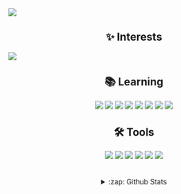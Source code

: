 <img src="https://readme-typing-svg.demolab.com/?color=f50ab8&font=inconsolata&size=18&duration=2500&height=100&width=1200&pause=300&center=true&multiline=true&repeat=false&lines=Howdy,+I'm+Nael+👋;Recently+enrolled+as+a+Systems+Information+undergraduate.;I+also+do+digital+art+(portfolio+link+is+on+Github+bio).;Learning+how+to+code+websites,+apps+and+games+:)" />

<h2 align="center">✨ Interests</h2>
<img src="https://readme-typing-svg.demolab.com/?color=f50ab8&font=inconsolata&size=30&height=90&width=1200&center=true&multiline=false&repeat=true&lines=GAME+DEVELOPMENT;WEB+DEVELOPMENT" />
<!-- <img src="https://readme-typing-svg.demolab.com/?color=f50ab8&lines=GAME+DEVELOPMENT;WEB+DEVELOPMENT&size=30&duration=2500&height=90&width=1200&pause=300&center=true&multiline=true&repeat=false" /> -->

<div align="center">
<h2>📚 Learning</h2>
<img src="https://img.shields.io/badge/-HTML-333333?style=flat&logo=HTML5&logoWidth=20" />
<img src="https://img.shields.io/badge/-CSS-333333?style=flat&logo=CSS3&logoColor=1c88c8" />
<img src="https://img.shields.io/badge/-JavaScript-333333?style=flat&logo=javascript" />
<img src="https://img.shields.io/badge/-Lua-333333?style=flat&logo=lua&logoColor=000080" />  
<img src="https://img.shields.io/badge/-C-333333?style=flat&logo=C&logoColor=191919" />
<img src="https://img.shields.io/badge/-C++-333333?style=flat&logo=c%2B%2B&logoColor=f34b7d" />
<img src="https://img.shields.io/badge/-Python-333333?style=flat&logo=Python" />
<img src="https://img.shields.io/badge/-Rust-333333?style=plastic&logo=rust" />
</div>
<div align="center">
<h2>🛠 Tools</h2>
<img src="https://img.shields.io/badge/-Visual%20Studio%20Code-333333?style=flat&logo=visual-studio-code&logoColor=23aaf2" />
<img src="https://img.shields.io/badge/-GameMaker-333333?style=flat&logo=data:image/png;base64,iVBORw0KGgoAAAANSUhEUgAAAA4AAAAOCAYAAAAfSC3RAAAAAXNSR0IArs4c6QAAAFlJREFUKJGlkjsOACAMQkvj/a+si4P90JDIpvKkRM2I9hU7B4OCCSi+ssFSMhwW02gZ9gnKKa8HCtR1hpLUwas24UDoqNzeydXRsv6fgyVLiVPy+HMY3E1yAANfRAkZtKuxAAAAAElFTkSuQmCC" />
<img src="https://img.shields.io/badge/-Godot-333333?style=flat&logo=godotengine" />
<img src="https://img.shields.io/badge/-Figma-333333?style=flat&logo=figma" />
<img src="https://img.shields.io/badge/-Tiled-333333?style=flat&logo=data:image/png;base64,iVBORw0KGgoAAAANSUhEUgAAAA0AAAANCAYAAABy6+R8AAAAAXNSR0IArs4c6QAAAElJREFUKJFjZGBg+M9AImBhYGBgCE84BhdYucCKIJ+JVFsYGBjI08TIQIafGLGI/Uf3A7o6+voJHWDzI4o6FmwmYfETChjkfgIAgCIUGORMi1QAAAAASUVORK5CYII=" />
<img src="https://img.shields.io/badge/-LÖVE2D-333333?style=flat&logo=data:image/png;base64,iVBORw0KGgoAAAANSUhEUgAAAA4AAAAOCAYAAAAfSC3RAAAAAXNSR0IArs4c6QAAAJhJREFUKJFjZMACnnvN/I/Ml9yWzoiuBkUAXQM6QDaAiVhNDAwMDOqrHsLVMBKrySHBA86+GSbPyIKuQGJrGgMDAwPDC+9ZKHyG1Y9Q1DEi2wZXhANoIGlmwqMOL6CORpi/sAENND8yoUcuugJsYjfD5BlRbIQFObJCbAYxMCClHOTIxQduhskzomgkRjNME4ZGXAYga4ABACT0N8cGWT5uAAAAAElFTkSuQmCC" />
</div>
<br>
<br>

<details align="center">
 <summary>:zap: Github Stats</summary>
 <br>
  <img align="center" src="https://github-readme-stats-lyart-alpha.vercel.app/api/top-langs/?username=WIL-TZY&layout=donut&langs_count=8&hide=yacc,glsl,dart&theme=radical" />
</details>
                         
<!--
### 📧 Contact
 <div> 
  <a href="" target="_blank"><img src="https://img.shields.io/badge/YouTube-FF0000?style=for-the-badge&logo=youtube&logoColor=white" target="_blank"></a>
  <a href="" target="_blank"><img src="https://img.shields.io/badge/-Instagram-%23E4405F?style=for-the-badge&logo=instagram&logoColor=white" target="_blank"></a>
 <a href="" target="_blank"><img src="https://img.shields.io/badge/Discord-7289DA?style=for-the-badge&logo=discord&logoColor=white" target="_blank"></a> 
  <a href=""><img src="https://img.shields.io/badge/-Gmail-%23333?style=for-the-badge&logo=gmail&logoColor=white" target="_blank"></a>
  <a href="" target="_blank"><img src="https://img.shields.io/badge/-LinkedIn-%230077B5?style=for-the-badge&logo=linkedin&logoColor=white" target="_blank"></a> 
</div>
 -->

